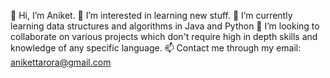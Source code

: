 👋 Hi, I’m Aniket.
👀 I’m interested in learning new stuff.
🌱 I’m currently learning data structures and algorithms in Java and Python
💞️ I’m looking to collaborate on various projects which don't require high in depth skills and knowledge of any specific language.
📫 Contact me through my email: anikettarora@gmail.com
